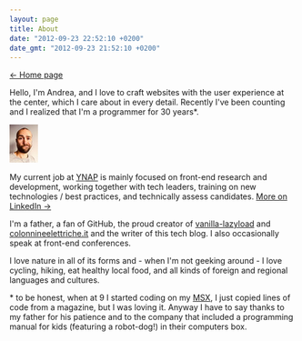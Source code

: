 ```yaml
---
layout: page
title: About
date: "2012-09-23 22:52:10 +0200"
date_gmt: "2012-09-23 21:52:10 +0200"
---
```


<nav class="post-back post-back--top">
  <a href="/">&larr; Home page</a>
</nav>

Hello, I'm Andrea, and I love to craft websites with the user experience at the center, which I care about in every detail. Recently I've been counting and I realized that I'm a programmer for 30 years\*.

<img alt="Andrea Verlicchi's face" src="/assets/pages-images/andrea-verlicchi-face__ph.jpg" data-src="/assets/pages-images/andrea-verlicchi-face__1x.jpg" data-srcset="/assets/pages-images/andrea-verlicchi-face__1x.jpg 1x, /assets/pages-images/andrea-verlicchi-face__2x.jpg 2x" class="lazy about-face">

My current job at [YNAP](https://www.ynap.com) is mainly focused on front-end research and development, working together with tech leaders, training on new technologies / best practices, and technically assess candidates. [More on LinkedIn &rarr;](https://linkedin.com/andreaverlicchi)

I'm a father, a fan of GitHub, the proud creator of [vanilla-lazyload](https://github.com/verlok/vanilla-lazyload) and [colonnineelettriche.it](http://www.colonnineelettriche.it) and the writer of this tech blog. I also occasionally speak at front-end conferences.

I love nature in all of its forms and - when I'm not geeking around - I love cycling, hiking, eat healthy local food, and all kinds of foreign and regional languages and cultures.

\* to be honest, when at 9 I started coding on my [MSX](http://en.wikipedia.org/wiki/MSX), I just copied lines of code from a magazine, but I was loving it. Anyway I have to say thanks to my father for his patience and to the company that included a programming manual for kids (featuring a robot-dog!) in their computers box.
